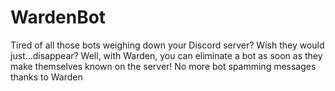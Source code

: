 # WardenBot
Tired of all those bots weighing down your Discord server? Wish they would just...disappear? Well, with Warden, you can eliminate a bot as soon as they make themselves known on the server! No more bot spamming messages thanks to Warden
